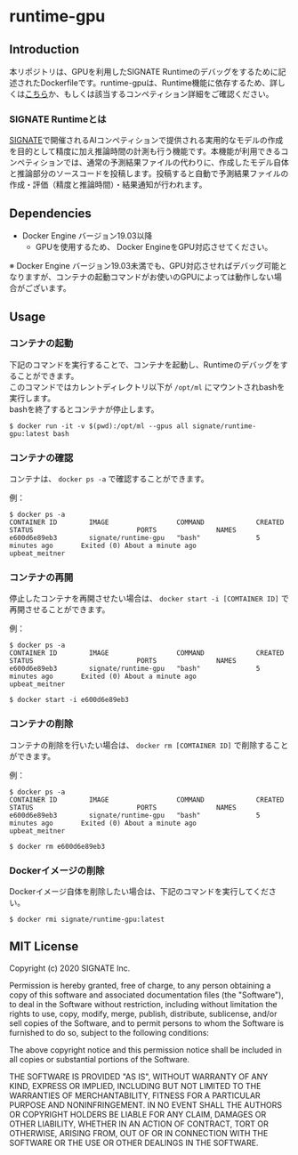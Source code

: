 # runtime-gpu

## Introduction
本リポジトリは、GPUを利用したSIGNATE Runtimeのデバッグをするために記述されたDockerfileです。runtime-gpuは、Runtime機能に依存するため、詳しくは[こちら](https://signate.jp/features/runtime/detail)か、もしくは該当するコンペティション詳細をご確認ください。

### SIGNATE Runtimeとは

[SIGNATE](https://signate.jp)で開催されるAIコンペティションで提供される実用的なモデルの作成を目的として精度に加え推論時間の計測も行う機能です。本機能が利用できるコンペティションでは、通常の予測結果ファイルの代わりに、作成したモデル自体と推論部分のソースコードを投稿します。投稿すると自動で予測結果ファイルの作成・評価（精度と推論時間）・結果通知が行われます。

## Dependencies
- Docker Engine バージョン19.03以降
  - GPUを使用するため、 Docker EngineをGPU対応させてください。

※ Docker Engine バージョン19.03未満でも、GPU対応させればデバッグ可能となりますが、コンテナの起動コマンドがお使いのGPUによっては動作しない場合がございます。

## Usage

### コンテナの起動
下記のコマンドを実行することで、コンテナを起動し、Runtimeのデバッグをすることができます。  
このコマンドではカレントディレクトリ以下が `/opt/ml` にマウントされbashを実行します。  
bashを終了するとコンテナが停止します。
```
$ docker run -it -v $(pwd):/opt/ml --gpus all signate/runtime-gpu:latest bash
```

### コンテナの確認
コンテナは、 `docker ps -a` で確認することができます。

例：
```
$ docker ps -a
CONTAINER ID        IMAGE                 COMMAND             CREATED             STATUS                          PORTS               NAMES
e600d6e89eb3        signate/runtime-gpu   "bash"              5 minutes ago       Exited (0) About a minute ago                       upbeat_meitner
```

### コンテナの再開
停止したコンテナを再開させたい場合は、 `docker start -i [COMTAINER ID]` で再開させることができます。

例：
```
$ docker ps -a
CONTAINER ID        IMAGE                 COMMAND             CREATED             STATUS                          PORTS               NAMES
e600d6e89eb3        signate/runtime-gpu   "bash"              5 minutes ago       Exited (0) About a minute ago                       upbeat_meitner

$ docker start -i e600d6e89eb3
```

### コンテナの削除
コンテナの削除を行いたい場合は、 `docker rm [COMTAINER ID]` で削除することができます。

例：
```
$ docker ps -a
CONTAINER ID        IMAGE                 COMMAND             CREATED             STATUS                          PORTS               NAMES
e600d6e89eb3        signate/runtime-gpu   "bash"              5 minutes ago       Exited (0) About a minute ago                       upbeat_meitner

$ docker rm e600d6e89eb3
```

### Dockerイメージの削除
Dockerイメージ自体を削除したい場合は、下記のコマンドを実行してください。
```
$ docker rmi signate/runtime-gpu:latest
```

## MIT License

Copyright (c) 2020 SIGNATE Inc.

Permission is hereby granted, free of charge, to any person obtaining a copy of this software and associated documentation files (the "Software"), to deal in the Software without restriction, including without limitation the rights to use, copy, modify, merge, publish, distribute, sublicense, and/or sell copies of the Software, and to permit persons to whom the Software is furnished to do so, subject to the following conditions:

The above copyright notice and this permission notice shall be included in all copies or substantial portions of the Software.

THE SOFTWARE IS PROVIDED "AS IS", WITHOUT WARRANTY OF ANY KIND, EXPRESS OR IMPLIED, INCLUDING BUT NOT LIMITED TO THE WARRANTIES OF MERCHANTABILITY, FITNESS FOR A PARTICULAR PURPOSE AND NONINFRINGEMENT. IN NO EVENT SHALL THE AUTHORS OR COPYRIGHT HOLDERS BE LIABLE FOR ANY CLAIM, DAMAGES OR OTHER LIABILITY, WHETHER IN AN ACTION OF CONTRACT, TORT OR OTHERWISE, ARISING FROM, OUT OF OR IN CONNECTION WITH THE SOFTWARE OR THE USE OR OTHER DEALINGS IN THE SOFTWARE.
